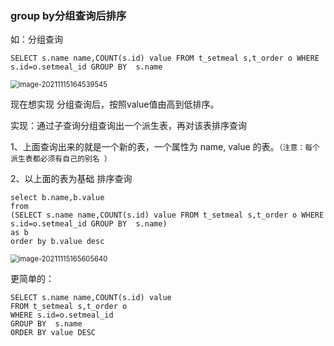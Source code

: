 ### group by分组查询后排序

如：分组查询

```mysql
SELECT s.name name,COUNT(s.id) value FROM t_setmeal s,t_order o WHERE s.id=o.setmeal_id GROUP BY  s.name 
```

<img src="https://gitee.com/panqiyi/pqimg/raw/master/20211115164539.png" alt="image-20211115164539545" style="zoom:80%;" />

现在想实现 分组查询后，按照value值由高到低排序。

实现：通过子查询分组查询出一个派生表，再对该表排序查询

1、上面查询出来的就是一个新的表，一个属性为 name, value 的表。`（注意：每个派生表都必须有自己的别名 ）`

2、以上面的表为基础 排序查询

```mysql
select b.name,b.value 
from 
(SELECT s.name name,COUNT(s.id) value FROM t_setmeal s,t_order o WHERE s.id=o.setmeal_id GROUP BY  s.name) 
as b 
order by b.value desc
```

<img src="https://gitee.com/panqiyi/pqimg/raw/master/20211115165605.png" alt="image-20211115165605640" style="zoom:80%;" />

更简单的：

```mysql
SELECT s.name name,COUNT(s.id) value 
FROM t_setmeal s,t_order o 
WHERE s.id=o.setmeal_id 
GROUP BY  s.name
ORDER BY value DESC
```

